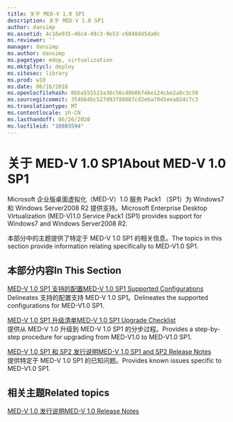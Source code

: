 ```yaml
---
title: 关于 MED-V 1.0 SP1
description: 关于 MED-V 1.0 SP1
author: dansimp
ms.assetid: 4c16e935-46c4-49c3-9e53-c60404d5da0c
ms.reviewer: ''
manager: dansimp
ms.author: dansimp
ms.pagetype: mdop, virtualization
ms.mktglfcycl: deploy
ms.sitesec: library
ms.prod: w10
ms.date: 06/16/2016
ms.openlocfilehash: 0bba555523a38c56c40b0bf46e124cbe2a8c3c58
ms.sourcegitcommit: 354664bc527d93f80687cd2eba70d1eea024c7c3
ms.translationtype: MT
ms.contentlocale: zh-CN
ms.lasthandoff: 06/26/2020
ms.locfileid: "10803594"
---
```

# <span data-ttu-id="243b4-103">关于 MED-V 1.0 SP1</span><span class="sxs-lookup"><span data-stu-id="243b4-103">About MED-V 1.0 SP1</span></span>


<span data-ttu-id="243b4-104">Microsoft 企业版桌面虚拟化（MED-V）1.0 服务 Pack1 （SP1）为 Windows7 和 Windows Server2008 R2 提供支持。</span><span class="sxs-lookup"><span data-stu-id="243b4-104">Microsoft Enterprise Desktop Virtualization (MED-V)1.0 Service Pack1 (SP1) provides support for Windows7 and Windows Server2008 R2.</span></span>

<span data-ttu-id="243b4-105">本部分中的主题提供了特定于 MED-V 1.0 SP1 的相关信息。</span><span class="sxs-lookup"><span data-stu-id="243b4-105">The topics in this section provide information relating specifically to MED-V1.0 SP1.</span></span>

## <span data-ttu-id="243b4-106">本部分内容</span><span class="sxs-lookup"><span data-stu-id="243b4-106">In This Section</span></span>


<a href="" id="med-v-1-0-sp1-supported-configurations"></a>[<span data-ttu-id="243b4-107">MED-V 1.0 SP1 支持的配置</span><span class="sxs-lookup"><span data-stu-id="243b4-107">MED-V 1.0 SP1 Supported Configurations</span></span>](med-v-10-sp1-supported-configurationsmedv-10-sp1.md)  
<span data-ttu-id="243b4-108">Delineates 支持的配置支持 MED-V 1.0 SP1。</span><span class="sxs-lookup"><span data-stu-id="243b4-108">Delineates the supported configurations for MED-V1.0 SP1.</span></span>

<a href="" id="med-v-1-0-sp1-upgrade-checklist"></a>[<span data-ttu-id="243b4-109">MED-V 1.0 SP1 升级清单</span><span class="sxs-lookup"><span data-stu-id="243b4-109">MED-V 1.0 SP1 Upgrade Checklist</span></span>](med-v-10-sp1-upgrade-checklistmedv-10-sp1.md)  
<span data-ttu-id="243b4-110">提供从 MED-V 1.0 升级到 MED-V 1.0 SP1 的分步过程。</span><span class="sxs-lookup"><span data-stu-id="243b4-110">Provides a step-by-step procedure for upgrading from MED-V1.0 to MED-V1.0 SP1.</span></span>

<a href="" id="med-v-1-0-sp1-and-sp2-release-notes"></a>[<span data-ttu-id="243b4-111">MED-V 1.0 SP1 和 SP2 发行说明</span><span class="sxs-lookup"><span data-stu-id="243b4-111">MED-V 1.0 SP1 and SP2 Release Notes</span></span>](med-v-10-sp1-and-sp2-release-notesmedv-10-sp1.md)  
<span data-ttu-id="243b4-112">提供特定于 MED-V 1.0 SP1 的已知问题。</span><span class="sxs-lookup"><span data-stu-id="243b4-112">Provides known issues specific to MED-V1.0 SP1.</span></span>

## <span data-ttu-id="243b4-113">相关主题</span><span class="sxs-lookup"><span data-stu-id="243b4-113">Related topics</span></span>


[<span data-ttu-id="243b4-114">MED-V 1.0 发行说明</span><span class="sxs-lookup"><span data-stu-id="243b4-114">MED-V 1.0 Release Notes</span></span>](med-v-10-release-notesmedv-10.md)

 

 






